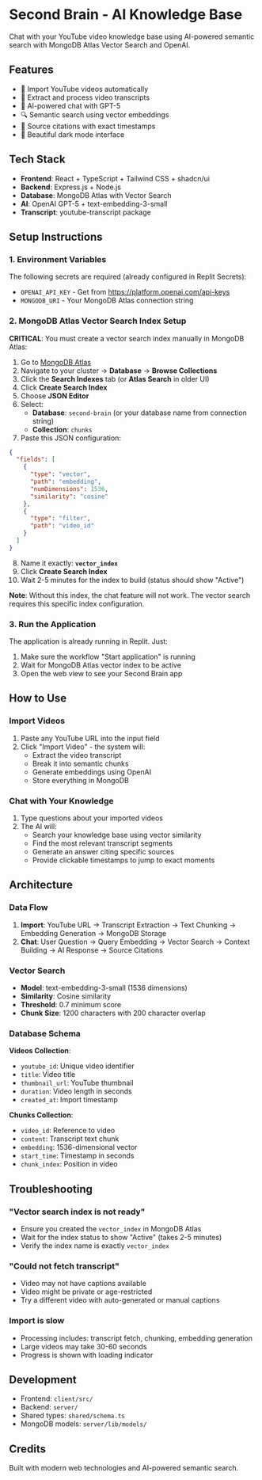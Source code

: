 # Second Brain - AI Knowledge Base

Chat with your YouTube video knowledge base using AI-powered semantic search with MongoDB Atlas Vector Search and OpenAI.

## Features

- 🎥 Import YouTube videos automatically
- 📝 Extract and process video transcripts
- 🤖 AI-powered chat with GPT-5
- 🔍 Semantic search using vector embeddings
- 📍 Source citations with exact timestamps
- 🌙 Beautiful dark mode interface

## Tech Stack

- **Frontend**: React + TypeScript + Tailwind CSS + shadcn/ui
- **Backend**: Express.js + Node.js
- **Database**: MongoDB Atlas with Vector Search
- **AI**: OpenAI GPT-5 + text-embedding-3-small
- **Transcript**: youtube-transcript package

## Setup Instructions

### 1. Environment Variables

The following secrets are required (already configured in Replit Secrets):
- `OPENAI_API_KEY` - Get from https://platform.openai.com/api-keys
- `MONGODB_URI` - Your MongoDB Atlas connection string

### 2. MongoDB Atlas Vector Search Index Setup

**CRITICAL**: You must create a vector search index manually in MongoDB Atlas:

1. Go to [MongoDB Atlas](https://cloud.mongodb.com/)
2. Navigate to your cluster → **Database** → **Browse Collections**
3. Click the **Search Indexes** tab (or **Atlas Search** in older UI)
4. Click **Create Search Index**
5. Choose **JSON Editor**
6. Select:
   - **Database**: `second-brain` (or your database name from connection string)
   - **Collection**: `chunks`
7. Paste this JSON configuration:

```json
{
  "fields": [
    {
      "type": "vector",
      "path": "embedding",
      "numDimensions": 1536,
      "similarity": "cosine"
    },
    {
      "type": "filter",
      "path": "video_id"
    }
  ]
}
```

8. Name it exactly: **`vector_index`**
9. Click **Create Search Index**
10. Wait 2-5 minutes for the index to build (status should show "Active")

**Note**: Without this index, the chat feature will not work. The vector search requires this specific index configuration.

### 3. Run the Application

The application is already running in Replit. Just:
1. Make sure the workflow "Start application" is running
2. Wait for MongoDB Atlas vector index to be active
3. Open the web view to see your Second Brain app

## How to Use

### Import Videos
1. Paste any YouTube URL into the input field
2. Click "Import Video" - the system will:
   - Extract the video transcript
   - Break it into semantic chunks
   - Generate embeddings using OpenAI
   - Store everything in MongoDB

### Chat with Your Knowledge
1. Type questions about your imported videos
2. The AI will:
   - Search your knowledge base using vector similarity
   - Find the most relevant transcript segments
   - Generate an answer citing specific sources
   - Provide clickable timestamps to jump to exact moments

## Architecture

### Data Flow
1. **Import**: YouTube URL → Transcript Extraction → Text Chunking → Embedding Generation → MongoDB Storage
2. **Chat**: User Question → Query Embedding → Vector Search → Context Building → AI Response → Source Citations

### Vector Search
- **Model**: text-embedding-3-small (1536 dimensions)
- **Similarity**: Cosine similarity
- **Threshold**: 0.7 minimum score
- **Chunk Size**: 1200 characters with 200 character overlap

### Database Schema

**Videos Collection**:
- `youtube_id`: Unique video identifier
- `title`: Video title
- `thumbnail_url`: YouTube thumbnail
- `duration`: Video length in seconds
- `created_at`: Import timestamp

**Chunks Collection**:
- `video_id`: Reference to video
- `content`: Transcript text chunk
- `embedding`: 1536-dimensional vector
- `start_time`: Timestamp in seconds
- `chunk_index`: Position in video

## Troubleshooting

### "Vector search index is not ready"
- Ensure you created the `vector_index` in MongoDB Atlas
- Wait for the index status to show "Active" (takes 2-5 minutes)
- Verify the index name is exactly `vector_index`

### "Could not fetch transcript"
- Video may not have captions available
- Video might be private or age-restricted
- Try a different video with auto-generated or manual captions

### Import is slow
- Processing includes: transcript fetch, chunking, embedding generation
- Large videos may take 30-60 seconds
- Progress is shown with loading indicator

## Development

- Frontend: `client/src/`
- Backend: `server/`
- Shared types: `shared/schema.ts`
- MongoDB models: `server/lib/models/`

## Credits

Built with modern web technologies and AI-powered semantic search.
